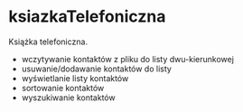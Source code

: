 # ksiazkaTelefoniczna
Książka telefoniczna.

- wczytywanie kontaktów z pliku do listy dwu-kierunkowej
- usuwanie/dodawanie kontaktów do listy
- wyświetlanie listy kontaktów
- sortowanie kontaktów
- wyszukiwanie kontaktów
